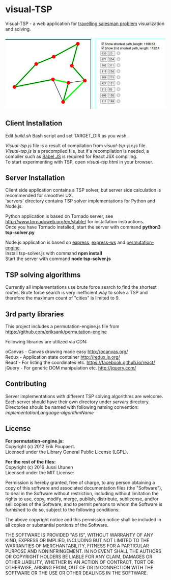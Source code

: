 # visual-TSP
Visual-TSP - a web application for [travelling salesman problem](https://en.wikipedia.org/wiki/Travelling_salesman_problem) visualization and solving.

![Screenshot](screenshot.jpg)

## Client Installation

Edit *build.sh* Bash script and set TARGET_DIR as you wish.

*Visual-tsp.js* file is a result of compilation from *visual-tsp-jsx.js* file.  
*Visual-tsp.js* is a precompiled file, but if a recompilation is needed, a compiler such as [Babel JS](https://babeljs.io/) is required for React JSX compiling.  
To start experimenting with TSP, open *visual-tsp.html* in your browser.

## Server Installation

Client side application contains a TSP solver, but server side calculation is recommended for smoother UX.  
'servers' directory contains TSP solver implementations for Python and Node.js.

Python application is based on Tornado server, see http://www.tornadoweb.org/en/stable/ for installation instructions.  
Once you have Tornado installed, start the server with command **python3 tsp-solver.py**

Node.js application is based on [express](https://www.npmjs.com/package/express), [express-ws](https://www.npmjs.com/package/express-ws) and [permutation-engine](https://www.npmjs.com/package/permutation-engine).  
Install tsp-solver.js with command **npm install**  
Start the server with command **node tsp-solver.js**

## TSP solving algorithms

Currently all implementations use brute force search to find the shortest routes. Brute force search is very inefficient way to solve a TSP and therefore the maximum count of "cities" is limited to 9.

## 3rd party libraries

This project includes a permutation-engine.js file from https://github.com/eriksank/permutation-engine

Following libraries are utilized via CDN:

oCanvas - Canvas drawing made easy http://ocanvas.org/  
Redux - Application state container http://redux.js.org/  
React - For listing the coordinates etc. https://facebook.github.io/react/  
jQuery - For generic DOM manipulation etc. http://jquery.com/

## Contributing

Server implementations with different TSP solving algorithms are welcome. Each server should have their own directory under *servers* directory. Directories should be named with following naming convention:  
*implementationLanguage-algorithmName*

## License

**For permutation-engine.js:**   
Copyright (c) 2012 Erik Poupaert.  
Licensed under the Library General Public License (LGPL).  

**For the rest of the files:**   
Copyright (c) 2016 Jussi Utunen  
Licensed under the MIT License:

Permission is hereby granted, free of charge, to any person obtaining a copy
of this software and associated documentation files (the "Software"), to deal
in the Software without restriction, including without limitation the rights
to use, copy, modify, merge, publish, distribute, sublicense, and/or sell
copies of the Software, and to permit persons to whom the Software is
furnished to do so, subject to the following conditions:

The above copyright notice and this permission notice shall be included in all
copies or substantial portions of the Software.

THE SOFTWARE IS PROVIDED "AS IS", WITHOUT WARRANTY OF ANY KIND, EXPRESS OR
IMPLIED, INCLUDING BUT NOT LIMITED TO THE WARRANTIES OF MERCHANTABILITY,
FITNESS FOR A PARTICULAR PURPOSE AND NONINFRINGEMENT. IN NO EVENT SHALL THE
AUTHORS OR COPYRIGHT HOLDERS BE LIABLE FOR ANY CLAIM, DAMAGES OR OTHER
LIABILITY, WHETHER IN AN ACTION OF CONTRACT, TORT OR OTHERWISE, ARISING FROM,
OUT OF OR IN CONNECTION WITH THE SOFTWARE OR THE USE OR OTHER DEALINGS IN THE
SOFTWARE.
